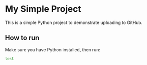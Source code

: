 # My Simple Project

This is a simple Python project to demonstrate uploading to GitHub.

## How to run

Make sure you have Python installed, then run:

```bash
test
